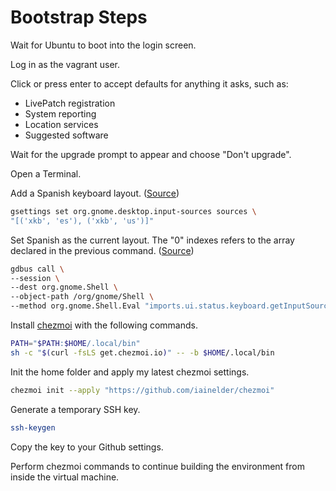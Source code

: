 # Bootstrap Steps

Wait for Ubuntu to boot into the login screen.

Log in as the vagrant user.

Click or press enter to accept defaults for anything it asks, such as:

* LivePatch registration
* System reporting
* Location services
* Suggested software

Wait for the upgrade prompt to appear and choose "Don't upgrade".

Open a Terminal.

Add a Spanish keyboard layout. ([Source](https://askubuntu.com/a/1033461/143624))

```bash
gsettings set org.gnome.desktop.input-sources sources \
"[('xkb', 'es'), ('xkb', 'us')]"
```

Set Spanish as the current layout. The "0" indexes refers to the array declared in the previous command. ([Source](https://askubuntu.com/a/1176729/143624))

```bash
gdbus call \
--session \
--dest org.gnome.Shell \
--object-path /org/gnome/Shell \
--method org.gnome.Shell.Eval "imports.ui.status.keyboard.getInputSourceManager().inputSources[0].activate()"
```

Install [chezmoi](https://www.chezmoi.io/) with the following commands.

```bash
PATH="$PATH:$HOME/.local/bin"
sh -c "$(curl -fsLS get.chezmoi.io)" -- -b $HOME/.local/bin
```

Init the home folder and apply my latest chezmoi settings.

```bash
chezmoi init --apply "https://github.com/iainelder/chezmoi"
```

Generate a temporary SSH key.

```bash
ssh-keygen
```

Copy the key to your Github settings.

Perform chezmoi commands to continue building the environment from inside the virtual machine.
